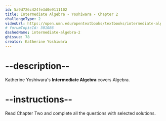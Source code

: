 ```yaml
---
id: 5a9d726c424fe3d0e9111102
title: Intermediate Algebra - Yoshiwara - Chapter 2
challengeType: 2
videoUrl: https://open.umn.edu/opentextbooks/textbooks/intermediate-algebra-2020
# forumTopicId: 301086
dashedName: intermediate-algebra-2
ghissue: 78
creator: Katherine Yoshiwara 
---
```


# --description--

Katherine Yoshiwara's __Intermediate Algebra__ covers Algebra.

# --instructions--

Read Chapter Two and complete all the questions with selected solutions.